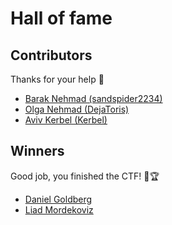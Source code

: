 # Hall of fame

## Contributors

Thanks for your help 🙏

- [Barak Nehmad (sandspider2234)](https://github.com/sandspider2234)
- [Olga Nehmad (DejaToris)](https://github.com/DejaToris)
- [Aviv Kerbel (Kerbel)](https://github.com/Kerbel)

## Winners

Good job, you finished the CTF! 🚩🏆

- [Daniel Goldberg](https://github.com/danielguardicore)
- [Liad Mordekoviz](https://github.com/liadmord)
